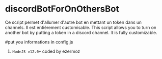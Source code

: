 # discordBotForOnOthersBot
Ce script permet d'allumer d'autre bot en mettant un token dans un channels. Il est entièrement customisable.  This script allows you to turn on another bot by putting a token in a discord channel. It is fully customizable.

#put you informations in config.js
1. `NodeJS v12.0+`
coded by ezermoz
